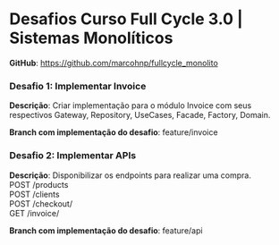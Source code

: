 # Desafios Curso Full Cycle 3.0 | Sistemas Monolíticos

**GitHub**: https://github.com/marcohnp/fullcycle_monolito

### Desafio 1: Implementar Invoice
**Descrição**: Criar implementação para o módulo Invoice com seus respectivos Gateway, Repository, UseCases, Facade, Factory, Domain.
   
**Branch com implementação do desafio**: feature/invoice

### Desafio 2: Implementar APIs
**Descrição**: Disponibilizar os endpoints para realizar uma compra.  
POST /products  
POST /clients  
POST /checkout/  
GET /invoice/  
   
**Branch com implementação do desafio**: feature/api
